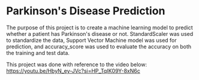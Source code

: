 # Parkinson's Disease Prediction

The purpose of this project is to create a machine learning model to predict whether a patient has Parkinson's disease or not. StandardScaler was used to standardize the data, Support Vector Machine model was used for prediction, and accuracy_score was used to evaluate the accuracy on both the training and test data.

This project was done with reference to the video below:
https://youtu.be/HbyN_ey-JVc?si=HP_TqIK09Y-8xN6c
